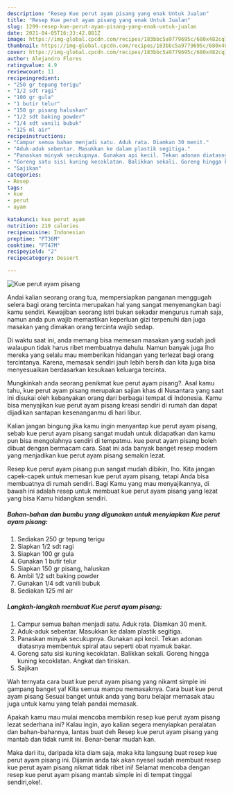 ```yaml
---
description: "Resep Kue perut ayam pisang yang enak Untuk Jualan"
title: "Resep Kue perut ayam pisang yang enak Untuk Jualan"
slug: 1299-resep-kue-perut-ayam-pisang-yang-enak-untuk-jualan
date: 2021-04-05T16:33:42.881Z
image: https://img-global.cpcdn.com/recipes/183bbc5a9779695c/680x482cq70/kue-perut-ayam-pisang-foto-resep-utama.jpg
thumbnail: https://img-global.cpcdn.com/recipes/183bbc5a9779695c/680x482cq70/kue-perut-ayam-pisang-foto-resep-utama.jpg
cover: https://img-global.cpcdn.com/recipes/183bbc5a9779695c/680x482cq70/kue-perut-ayam-pisang-foto-resep-utama.jpg
author: Alejandro Flores
ratingvalue: 4.9
reviewcount: 11
recipeingredient:
- "250 gr tepung terigu"
- "1/2 sdt ragi"
- "100 gr gula"
- "1 butir telur"
- "150 gr pisang haluskan"
- "1/2 sdt baking powder"
- "1/4 sdt vanili bubuk"
- "125 ml air"
recipeinstructions:
- "Campur semua bahan menjadi satu. Aduk rata. Diamkan 30 menit."
- "Aduk-aduk sebentar. Masukkan ke dalam plastik segitiga."
- "Panaskan minyak secukupnya. Gunakan api kecil. Tekan adonan diatasnya membentuk spiral atau seperti obat nyamuk bakar."
- "Goreng satu sisi kuning kecoklatan. Balikkan sekali. Goreng hingga kuning kecoklatan. Angkat dan tiriskan."
- "Sajikan"
categories:
- Resep
tags:
- kue
- perut
- ayam

katakunci: kue perut ayam 
nutrition: 219 calories
recipecuisine: Indonesian
preptime: "PT36M"
cooktime: "PT47M"
recipeyield: "2"
recipecategory: Dessert

---
```



![Kue perut ayam pisang](https://img-global.cpcdn.com/recipes/183bbc5a9779695c/680x482cq70/kue-perut-ayam-pisang-foto-resep-utama.jpg)

Andai kalian seorang orang tua, mempersiapkan panganan menggugah selera bagi orang tercinta merupakan hal yang sangat menyenangkan bagi kamu sendiri. Kewajiban seorang istri bukan sekadar mengurus rumah saja, namun anda pun wajib memastikan keperluan gizi terpenuhi dan juga masakan yang dimakan orang tercinta wajib sedap.

Di waktu  saat ini, anda memang bisa memesan masakan yang sudah jadi walaupun tidak harus ribet membuatnya dahulu. Namun banyak juga lho mereka yang selalu mau memberikan hidangan yang terlezat bagi orang tercintanya. Karena, memasak sendiri jauh lebih bersih dan kita juga bisa menyesuaikan berdasarkan kesukaan keluarga tercinta. 



Mungkinkah anda seorang penikmat kue perut ayam pisang?. Asal kamu tahu, kue perut ayam pisang merupakan sajian khas di Nusantara yang saat ini disukai oleh kebanyakan orang dari berbagai tempat di Indonesia. Kamu bisa menyajikan kue perut ayam pisang kreasi sendiri di rumah dan dapat dijadikan santapan kesenanganmu di hari libur.

Kalian jangan bingung jika kamu ingin menyantap kue perut ayam pisang, sebab kue perut ayam pisang sangat mudah untuk didapatkan dan kamu pun bisa mengolahnya sendiri di tempatmu. kue perut ayam pisang boleh dibuat dengan bermacam cara. Saat ini ada banyak banget resep modern yang menjadikan kue perut ayam pisang semakin lezat.

Resep kue perut ayam pisang pun sangat mudah dibikin, lho. Kita jangan capek-capek untuk memesan kue perut ayam pisang, tetapi Anda bisa membuatnya di rumah sendiri. Bagi Kamu yang mau menyajikannya, di bawah ini adalah resep untuk membuat kue perut ayam pisang yang lezat yang bisa Kamu hidangkan sendiri.

<!--inarticleads1-->

##### Bahan-bahan dan bumbu yang digunakan untuk menyiapkan Kue perut ayam pisang:

1. Sediakan 250 gr tepung terigu
1. Siapkan 1/2 sdt ragi
1. Siapkan 100 gr gula
1. Gunakan 1 butir telur
1. Siapkan 150 gr pisang, haluskan
1. Ambil 1/2 sdt baking powder
1. Gunakan 1/4 sdt vanili bubuk
1. Sediakan 125 ml air




<!--inarticleads2-->

##### Langkah-langkah membuat Kue perut ayam pisang:

1. Campur semua bahan menjadi satu. Aduk rata. Diamkan 30 menit.
1. Aduk-aduk sebentar. Masukkan ke dalam plastik segitiga.
1. Panaskan minyak secukupnya. Gunakan api kecil. Tekan adonan diatasnya membentuk spiral atau seperti obat nyamuk bakar.
1. Goreng satu sisi kuning kecoklatan. Balikkan sekali. Goreng hingga kuning kecoklatan. Angkat dan tiriskan.
1. Sajikan




Wah ternyata cara buat kue perut ayam pisang yang nikamt simple ini gampang banget ya! Kita semua mampu memasaknya. Cara buat kue perut ayam pisang Sesuai banget untuk anda yang baru belajar memasak atau juga untuk kamu yang telah pandai memasak.

Apakah kamu mau mulai mencoba membikin resep kue perut ayam pisang lezat sederhana ini? Kalau ingin, ayo kalian segera menyiapkan peralatan dan bahan-bahannya, lantas buat deh Resep kue perut ayam pisang yang mantab dan tidak rumit ini. Benar-benar mudah kan. 

Maka dari itu, daripada kita diam saja, maka kita langsung buat resep kue perut ayam pisang ini. Dijamin anda tak akan nyesel sudah membuat resep kue perut ayam pisang nikmat tidak ribet ini! Selamat mencoba dengan resep kue perut ayam pisang mantab simple ini di tempat tinggal sendiri,oke!.

